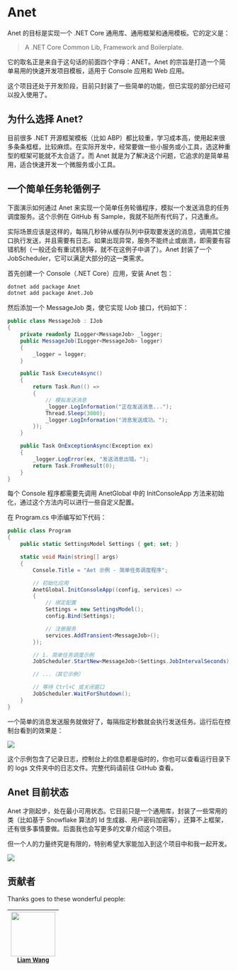 # Anet

Anet 的目标是实现一个 .NET Core 通用库、通用框架和通用模板。它的定义是：

> A .NET Core Common Lib, Framework and Boilerplate.

它的取名正是来自于这句话的前面四个字母：ANET。Anet 的宗旨是打造一个简单易用的快速开发项目模板，适用于 Console 应用和 Web 应用。

这个项目还处于开发阶段，目前只封装了一些简单的功能，但已实现的部分已经可以投入使用了。

## 为什么选择 Anet?

目前很多 .NET 开源框架模板（比如 ABP）都比较重，学习成本高，使用起来很多条条框框，比较麻烦。在实际开发中，经常要做一些小服务或小工具，选这种重型的框架可能就不太合适了。而 Anet 就是为了解决这个问题，它追求的是简单易用，适合快速开发一个微服务或小工具。

## 一个简单任务轮循例子

下面演示如何通过 Anet 来实现一个简单任务轮循程序，模拟一个发送消息的任务调度服务。这个示例在 GitHub 有 Sample，我就不贴所有代码了，只选重点。

实际场景应该是这样的，每隔几秒钟从缓存队列中获取要发送的消息，调用其它接口执行发送，并且需要有日志。如果出现异常，服务不能终止或崩溃，即需要有容错机制（一般还会有重试机制等，就不在这例子中讲了）。Anet 封装了一个 JobScheduler，它可以满足大部分的这一类需求。

首先创建一个 Console（.NET Core）应用，安装 Anet 包：

```bash
dotnet add package Anet
dotnet add package Anet.Job
```

然后添加一个 MessageJob 类，使它实现 IJob 接口，代码如下：

```csharp
public class MessageJob : IJob
{
    private readonly ILogger<MessageJob> _logger;
    public MessageJob(ILogger<MessageJob> logger)
    {
        _logger = logger;
    }

    public Task ExecuteAsync()
    {
        return Task.Run(() =>
        {
            // 模拟发送消息
            _logger.LogInformation("正在发送消息...");
            Thread.Sleep(3000);
            _logger.LogInformation("消息发送成功。");
        });
    }

    public Task OnExceptionAsync(Exception ex)
    {
        _logger.LogError(ex, "发送消息出错。");
        return Task.FromResult(0);
    }
}
```

每个 Console 程序都需要先调用 AnetGlobal 中的 InitConsoleApp 方法来初始化，通过这个方法内可以进行一些自定义配置。

在 Program.cs 中添编写如下代码：

```csharp
public class Program
{
    public static SettingsModel Settings { get; set; }

    static void Main(string[] args)
    {
        Console.Title = "Aet 示例 - 简单任务调度程序";

        // 初始化应用
        AnetGlobal.InitConsoleApp((config, services) =>
        {
            // 绑定配置
            Settings = new SettingsModel();
            config.Bind(Settings);

            // 注册服务
            services.AddTransient<MessageJob>();
        });

        // 1. 简单任务调度示例
        JobScheduler.StartNew<MessageJob>(Settings.JobIntervalSeconds);

        // ...（其它示例）

        // 等待 Ctrl+C 或关闭窗口
        JobScheduler.WaitForShutdown();
    }
}
```

一个简单的消息发送服务就做好了，每隔指定秒数就会执行发送任务。运行后在控制台看到的效果是：

![](https://i.imgur.com/plVdQD2.png)

这个示例包含了记录日志，控制台上的信息都是临时的，你也可以查看运行目录下的 logs 文件夹中的日志文件。完整代码请前往 GitHub 查看。

## Anet 目前状态

Anet 才刚起步，处在最小可用状态。它目前只是一个通用库，封装了一些常用的类（比如基于 Snowflake 算法的 Id 生成器、用户密码加密等），还算不上框架，还有很多事情要做。后面我也会写更多的文章介绍这个项目。

但一个人的力量终究是有限的，特别希望大家能加入到这个项目中和我一起开发。

![](https://static.xmt.cn/e416a5aea5504aa3a2abcf404e1a41b7.png)

## 贡献者

Thanks goes to these wonderful people:

| [<img src="https://avatars2.githubusercontent.com/u/5000396?v=4" width="100px;"/><br /><small>Liam Wang</small>](https://github.com/liamwang) |
| :-------------------------------------------------------------------------------------------------------------------------------------------: |

